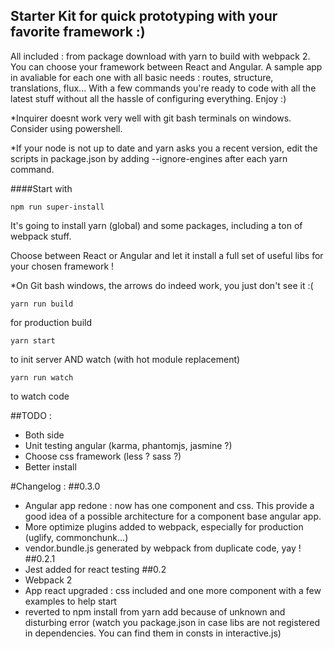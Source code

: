## Starter Kit for quick prototyping with your favorite framework :)
All included : from package download with yarn to build with webpack 2.
You can choose your framework between React and Angular. A sample app in avaliable for each one with all basic needs : routes, structure, translations, flux...
With a few commands you're ready to code with all the latest stuff without all the hassle of configuring everything.
Enjoy :)

*Inquirer doesnt work very well with git bash terminals on windows. Consider using powershell.

*If your node is not up to date and yarn asks you a recent version, edit the scripts in package.json by adding --ignore-engines after each yarn command.

####Start with
```
npm run super-install
```

It's going to install yarn (global) and some packages, including a ton of webpack stuff.

Choose between React or Angular and let it install a full set of useful libs for your chosen framework !

*On Git bash windows, the arrows do indeed work, you just don't see it :(

```
yarn run build
```
for production build

```
yarn start
```
to init server AND watch (with hot module replacement)

```
yarn run watch
```
to watch code

##TODO :
- Both side
- Unit testing angular (karma, phantomjs, jasmine ?)
- Choose css framework (less ? sass ?)
- Better install


#Changelog :
##0.3.0
- Angular app redone : now has one component and css. This provide a good idea of a possible architecture for a component base angular app.
- More optimize plugins added to webpack, especially for production (uglify, commonchunk...)
- vendor.bundle.js generated by webpack from duplicate code, yay !
##0.2.1
- Jest added for react testing
##0.2
- Webpack 2
- App react upgraded : css included and one more component with a few examples to help start
- reverted to npm install from yarn add because of unknown and disturbing error (watch you package.json in case libs are not registered in dependencies. You can find them in consts in interactive.js)
